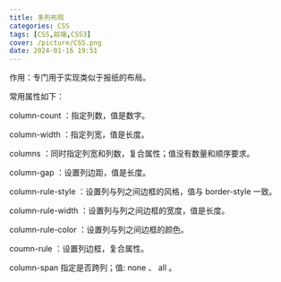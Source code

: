 ```yaml
---
title: 多列布局
categories: CSS
tags: [CSS,前端,CSS3]
cover: /picture/CSS.png
date: 2024-01-16 19:51
---
```




作用：专门用于实现类似于报纸的布局。

常用属性如下：

column-count ：指定列数，值是数字。

column-width ：指定列宽，值是长度。

columns ：同时指定列宽和列数，复合属性；值没有数量和顺序要求。

column-gap ：设置列边距，值是长度。

column-rule-style ：设置列与列之间边框的风格，值与 border-style 一致。

column-rule-width ：设置列与列之间边框的宽度，值是长度。

column-rule-color ：设置列与列之间边框的颜色。

coumn-rule ：设置列边框，复合属性。

column-span 指定是否跨列；值: none 、 all 。
